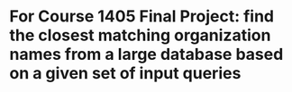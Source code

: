 # For Course 1405 Final Project: find the closest matching organization names from a large database based on a given set of input queries
